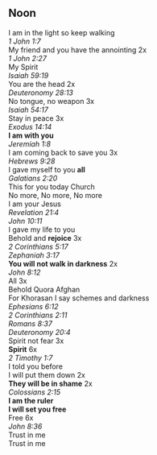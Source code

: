 ## Noon

I am in the light so keep walking  
_1 John 1:7_  
My friend and you have the annointing 2x  
_1 John 2:27_  
My Spirit  
_Isaiah 59:19_  
You are the head 2x  
_Deuteronomy 28:13_  
No tongue, no weapon 3x  
_Isaiah 54:17_  
Stay in peace 3x  
_Exodus 14:14_  
**I am with you**  
_Jeremiah 1:8_  
I am coming back to save you 3x  
_Hebrews 9:28_  
I gave myself to you **all**  
_Galatians 2:20_  
This for you today Church  
No more, No more, No more  
I am your Jesus  
_Revelation 21:4_  
_John 10:11_  
I gave my life to you  
Behold and **rejoice** 3x  
_2 Corinthians 5:17_  
_Zephaniah 3:17_  
**You will not walk in darkness** 2x  
_John 8:12_  
All 3x  
Behold Quora Afghan  
For Khorasan I say schemes and darkness  
_Ephesians 6:12_  
_2 Corinthians 2:11_  
_Romans 8:37_  
_Deuteronomy 20:4_  
Spirit not fear 3x  
**Spirit** 6x  
_2 Timothy 1:7_  
I told you before  
I will put them down 2x  
**They will be in shame** 2x  
_Colossians 2:15_  
**I am the ruler**  
**I will set you free**  
Free 6x  
_John 8:36_  
Trust in me  
Trust in me  